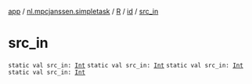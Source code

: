[app](../../../index.md) / [nl.mpcjanssen.simpletask](../../index.md) / [R](../index.md) / [id](index.md) / [src_in](.)

# src_in

`static val src_in: `[`Int`](https://kotlinlang.org/api/latest/jvm/stdlib/kotlin/-int/index.html)
`static val src_in: `[`Int`](https://kotlinlang.org/api/latest/jvm/stdlib/kotlin/-int/index.html)
`static val src_in: `[`Int`](https://kotlinlang.org/api/latest/jvm/stdlib/kotlin/-int/index.html)
`static val src_in: `[`Int`](https://kotlinlang.org/api/latest/jvm/stdlib/kotlin/-int/index.html)